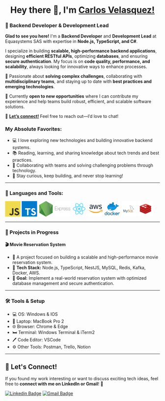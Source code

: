 <div align="center">
  
# Hey there 👋, I'm [Carlos Velasquez!](https://github.com/cvelasquezr8/)

</div>

### 🚀 Backend Developer & Development Lead  

**Glad to see you here!** I'm a **Backend Developer** and **Development Lead** at Equasystems SAS with expertise in **Node.js, TypeScript, and C#**.  

I specialize in building **scalable, high-performance backend applications**, designing **efficient RESTful APIs**, optimizing **databases**, and ensuring **secure authentication**. My focus is on **code quality, performance, and scalability**, always looking for innovative ways to enhance processes.  

🔹 Passionate about **solving complex challenges**, collaborating with **multidisciplinary teams**, and staying up to date with **best practices and emerging technologies**.  

🎯 Currently **open to new opportunities** where I can contribute my experience and help teams build robust, efficient, and scalable software solutions.  

📩 **[Let’s connect!](mailto:cvelasquezr8@gmail.com?subject=Hello%20Carlos&body=I%20came%20across%20your%20GitHub%20profile%20and...)** Feel free to reach out—I’d love to chat!  



### My Absolute Favorites:

- 💻 I love exploring new technologies and building innovative backend systems.
- 📚 Reading, learning, and sharing knowledge about tech trends and best practices.
- 🍕 Collaborating with teams and solving challenging problems through technology.
- 🌟 Stay curious, keep building, and never stop learning!  

---

### 🔧 Languages and Tools:

<p align="left">
  <img height="50" src="https://raw.githubusercontent.com/github/explore/master/topics/javascript/javascript.png" alt="JavaScript" />
  <img height="50" src="https://raw.githubusercontent.com/github/explore/master/topics/typescript/typescript.png" alt="TypeScript" />
  <img height="50" src="https://raw.githubusercontent.com/github/explore/master/topics/nodejs/nodejs.png" alt="Node.js" />
  <img height="50" src="https://raw.githubusercontent.com/github/explore/master/topics/express/express.png" alt="Express.js" />
  <img height="50" src="https://raw.githubusercontent.com/github/explore/master/topics/react/react.png" alt="React" />
  <img height="50" src="https://raw.githubusercontent.com/github/explore/master/topics/aws/aws.png" alt="AWS" />
  <img height="50" src="https://raw.githubusercontent.com/github/explore/master/topics/docker/docker.png" alt="Docker" />
  <img height="50" src="https://raw.githubusercontent.com/github/explore/master/topics/mysql/mysql.png" alt="MySQL" />
  <img height="50" src="https://raw.githubusercontent.com/github/explore/master/topics/redis/redis.png" alt="Redis" />
</p>

---

### 🚧 Projects in Progress

#### 🎬 Movie Reservation System
- 🚀 A project focused on building a scalable and high-performance movie reservation system.
- 🔹 **Tech Stack:** Node.js, TypeScript, NestJS, MySQL, Redis, Kafka, Docker, AWS.
- 🔹 **Goal:** Implement a real-world reservation system with optimized database management and secure authentication.

---

### 🛠️ Tools & Setup  
- 💻 OS: Windows & IOS
- 🔦 Laptop:  MacBook Pro 2 
- 🌐 Browser:  Chrome & Edge  
- 🛏️ Terminal:  Windows Terminal & iTerm2
- 🖊️ Code Editor: VSCode  
- ⚙️ Other Tools: Postman, Trello, Notion

---


## 🚀 Let's Connect!  

If you found my work interesting or want to discuss exciting tech ideas, feel free to **connect with me on LinkedIn or Gmail**! 🚀  

[![Linkedin Badge](https://img.shields.io/badge/-LinkedIn-0e76a8?style=flat-square&logo=Linkedin&logoColor=white)](https://www.linkedin.com/in/cvelasquezr8/)  [![Gmail Badge](https://img.shields.io/badge/-Gmail-D14836?style=flat-square&logo=Gmail&logoColor=white)](mailto:cvelasquezr8@gmail.com)  

